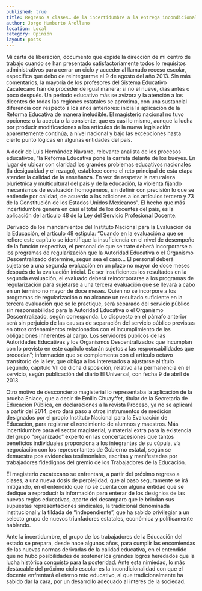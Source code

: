 ```yaml
---
published: true
title: Regreso a clases… de la incertidumbre a la entrega incondicional
author: Jorge Humberto Arellano
location: Local
category: Opinión
layout: posts
---
```


Mi carta de liberación, documento que expide la dirección de mi centro de trabajo cuando se han presentado satisfactoriamente todos lo requisitos administrativos para cerrar un ciclo y acceder al llamado receso escolar, especifica que debo de reintegrarme el 9 de agosto del año 2013. Sin más comentarios, la mayoría de los profesores del Sistema Educativo Zacatecano han de proceder de igual manera; si no el nueve, días antes o poco después. Un periodo educativo más se avizora y la atención a los dicentes de todas las regiones estatales se aproxima, con una sustancial diferencia con respecto a los años anteriores: inicia la aplicación de la Reforma Educativa de manera ineludible. El magisterio nacional no tuvo opciones: o la acepta o la consiente, que es casi lo mismo, aunque la lucha por producir modificaciones a los artículos de la nueva legislación aparentemente continúa, a nivel nacional y bajo las excepciones hasta cierto punto lógicas en algunas entidades del país.

A decir de Luis Hernández Navarro, relevante analista de los procesos educativos, “la Reforma Educativa pone la carreta delante de los bueyes. En lugar de ubicar con claridad los grandes problemas educativos nacionales (la desigualdad y el rezago), establece como el reto principal de esta etapa atender la calidad de la enseñanza. En vez de respetar la naturaleza pluriétnica y multicultural del país y de la educación, la violenta fijando mecanismos de evaluación homogéneos, sin definir con precisión lo que se entiende por calidad, de acuerdo a las adiciones a los artículos tercero y 73 de la Constitución de los Estados Unidos Mexicanos”. El hecho que más incertidumbre genera en casi el total de los docentes del país, es la aplicación del artículo 48 de la Ley del Servicio Profesional Docente.

Derivado de los mandamientos del Instituto Nacional para la Evaluación de la Educación, el artículo 48 estipula: “Cuando en la evaluación a que se refiere este capítulo se identifique la insuficiencia en el nivel de desempeño de la función respectiva, el personal de que se trate deberá incorporarse a los programas de regularización que la Autoridad Educativa o el Organismo Descentralizado determine, según sea el caso... El personal deberá sujetarse a una segunda evaluación en un plazo no mayor de doce meses después de la evaluación inicial. De ser insuficientes los resultados en la segunda evaluación, el evaluado deberá reincorporarse a los programas de regularización para sujetarse a una tercera evaluación que se llevará a cabo en un término no mayor de doce meses. Quien no se incorpore a los programas de regularización o no alcance un resultado suficiente en la tercera evaluación que se le practique, será separado del servicio público sin responsabilidad para la Autoridad Educativa o el Organismo Descentralizado, según corresponda. Lo dispuesto en el párrafo anterior será sin perjuicio de las causas de separación del servicio público previstas en otros ordenamientos relacionados con el incumplimiento de las obligaciones inherentes al cargo. Los servidores públicos de las Autoridades Educativas y los Organismos Descentralizados que incumplan con lo previsto en este capítulo estarán sujetos a las responsabilidades que procedan”; información que se complementa con el artículo octavo transitorio de la ley, que obliga a los interesados a ajustarse al título segundo, capítulo VII de dicha disposición, relativo a la permanencia en el servicio, según publicación del diario El Universal, con fecha 9 de abril de 2013.

Otro motivo de desconcierto magisterial lo representaba la aplicación de la prueba Enlace, que a decir de Emilio Chuayffet, titular de la Secretaría de Educación Pública, en declaraciones a la revista Proceso, ya no se aplicará a partir del 2014, pero dará paso a otros instrumentos de medición designados por el propio Instituto Nacional para la Evaluación de Educación, para registrar el rendimiento de alumnos y maestros. Más incertidumbre para el sector magisterial, y material extra para la existencia del grupo “organizado” experto en las concertacesiones que tantos beneficios individuales proporciona a los integrantes de su cúpula, vía negociación con los representantes de Gobierno estatal, según se demuestra pos evidencias testimoniales, escritas y manifestadas por trabajadores fidedignos del gremio de los Trabajadores de la Educación.

El magisterio zacatecano se enfrentará, a partir del próximo regreso a clases, a una nueva dosis de perplejidad, que al paso seguramente se irá mitigando, en el entendido que no se cuenta con alguna entidad que se dedique a reproducir la información para enterar de los designios de las nuevas reglas educativas, aparte del desamparo que le brindan sus supuestas representaciones sindicales, la tradicional denominada institucional y la tildada de “independiente”, que ha sabido privilegiar a un selecto grupo de nuevos triunfadores estatales, económica y políticamente hablando.

Ante la incertidumbre, el grupo de los trabajadores de la Educación del estado se prepara, desde hace algunos años, para cumplir las encomiendas de las nuevas normas derivadas de la calidad educativa, en el entendido que no hubo posibilidades de sostener los grandes logros heredados que la lucha histórica conquistó para la posteridad. Ante esta nimiedad, lo más destacable del próximo ciclo escolar es la incondicionalidad con que el docente enfrentará el eterno reto educativo, al que tradicionalmente ha sabido dar la cara, por un desarrollo adecuado al interés de la sociedad. 
